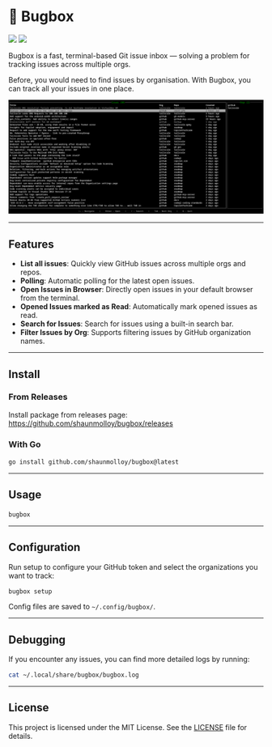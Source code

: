 # 🐛 Bugbox

![](https://img.shields.io/github/v/release/shaunmolloy/bugbox.svg)
![](https://img.shields.io/badge/license-MIT-brightgreen.svg)

Bugbox is a fast, terminal-based Git issue inbox — solving a problem for tracking issues across multiple orgs.

Before, you would need to find issues by organisation. With Bugbox, you can track all your issues in one place.

![Screenshot](./screenshot.png)

---

## Features

- **List all issues**: Quickly view GitHub issues across multiple orgs and repos.
- **Polling**: Automatic polling for the latest open issues.
- **Open Issues in Browser**: Directly open issues in your default browser from the terminal.
- **Opened Issues marked as Read**: Automatically mark opened issues as read.
- **Search for Issues**: Search for issues using a built-in search bar.
- **Filter Issues by Org**: Supports filtering issues by GitHub organization names.

---

## Install

### From Releases

Install package from releases page:  
https://github.com/shaunmolloy/bugbox/releases

### With Go

```bash
go install github.com/shaunmolloy/bugbox@latest
```

---

## Usage

```bash
bugbox
```

---

## Configuration

Run setup to configure your GitHub token and select the organizations you want to track:

```bash
bugbox setup
```

Config files are saved to `~/.config/bugbox/`.

---

## Debugging

If you encounter any issues, you can find more detailed logs by running:

```bash
cat ~/.local/share/bugbox/bugbox.log
```

---

## License

This project is licensed under the MIT License. See the [LICENSE](LICENSE) file for details.

